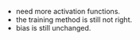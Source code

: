 
* need more activation functions.
* the training method is still not right.
* bias is still unchanged.
